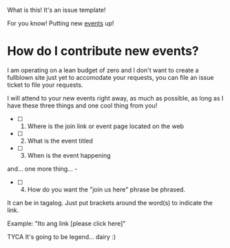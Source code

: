 What is this! It's an issue template! 

For you know! Putting new [events](http://www.merriam-webster.com/dictionary/event) up! 

How do I contribute new events?
===

I am operating on a lean budget of zero and I don't want to create a fullblown site just yet to accomodate your requests, you can file an issue ticket to file your requests.

I will attend to your new events right away, as much as possible, as long as I have these three things and one cool thing from you! 

- [ ] 1. Where is the join link or event page located on the web
- [ ] 2. What is the event titled
- [ ] 3. When is the event happening 

and... one more thing... - 

- [ ] 4. How do you want the "join us here" phrase be phrased. 

It can be in tagalog. Just put brackets around the word(s) to indicate the link.

Example: "Ito ang link [please click here]" 

TYCA It's going to be legend... dairy :)


